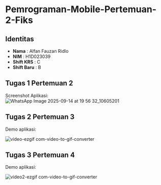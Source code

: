 # Pemrograman-Mobile-Pertemuan-2-Fiks

## Identitas
- **Nama** : Alfan Fauzan Ridlo  
- **NIM** : H1D023039  
- **Shift KRS** : C  
- **Shift Baru** : B  

## Tugas 1 Pertemuan 2
Screenshot Aplikasi:  
![WhatsApp Image 2025-09-14 at 19 56 32_10605201](https://github.com/user-attachments/assets/eac50512-23b7-4d9b-9e20-9965b16fee83)

## Tugas 2 Pertemuan 3
Demo aplikasi: 

![video-ezgif com-video-to-gif-converter](https://github.com/user-attachments/assets/461ed1ac-148f-49c6-ae1f-2161e09e8423)

## Tugas 3 Pertemuan 4
Demo aplikasi: 

![video2-ezgif com-video-to-gif-converter](https://github.com/user-attachments/assets/c0423e09-9571-40d2-ba70-3de91ca95108)
